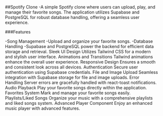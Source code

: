 ##Spotify Clone
-A simple Spotify clone where users can upload, play, and manage their favorite songs. The application utilizes Supabase and PostgreSQL for robust database handling, offering a seamless user experience.

###Features

-Song Management
  -Upload and organize your favorite songs.
-Database Handling
   -Supabase and PostgreSQL power the backend for efficient data storage and retrieval.
Sleek UI Design
Utilizes Tailwind CSS for a modern and stylish user interface.
Animations and Transitions
Tailwind animations enhance the overall user experience.
Responsive Design
Ensures a smooth and consistent look across all devices.
Authentication
Secure user authentication using Supabase credentials.
File and Image Upload
Seamless integration with Supabase storage for file and image uploads.
Error Handling
Server errors are gracefully handled with react-toast notifications.
Audio Playback
Play your favorite songs directly within the application.
Favorites System
Mark and manage your favorite songs easily.
Playlists/Liked Songs
Organize your music with a comprehensive playlists and liked songs system.
Advanced Player Component
Enjoy an enhanced music player with advanced features.
